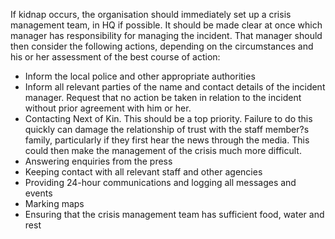 [Title]: # (First Steps)
[Difficulty]: # (Expert)
[Order]: # (14)

If kidnap occurs, the organisation should immediately set up a crisis management team, in HQ if possible. It should be made clear at once which manager has responsibility for managing the incident.  That manager should then consider the following actions, depending on the circumstances and his or her assessment of the best course of action:

*   Inform the local police and other appropriate authorities
*   Inform all relevant parties of the name and contact details of the incident manager.  Request that no action be taken in relation to the incident without prior agreement with him or her.
*   Contacting Next of Kin.  This should be a top priority.  Failure to do this quickly can damage the relationship of trust with the staff member?s family, particularly if they first hear the news through the media.  This could then make the management of the crisis much more difficult.
*   Answering enquiries from the press
*   Keeping contact with all relevant staff and other agencies
*   Providing 24-hour communications and logging all messages and events
*   Marking maps
*   Ensuring that the crisis management team has sufficient food, water and rest

